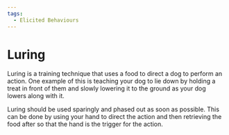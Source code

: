 ```yaml
---
tags:
  - Elicited Behaviours
---
```


# Luring

Luring is a training technique that uses a food to direct a dog to perform an
action. One example of this is teaching your dog to lie down by holding a treat
in front of them and slowly lowering it to the ground as your dog lowers along
with it.

Luring should be used sparingly and phased out as soon as possible. This can be
done by using your hand to direct the action and then retrieving the food after
so that the hand is the trigger for the action.
